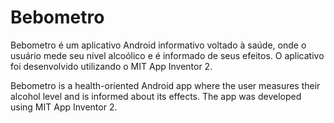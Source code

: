 # Bebometro

Bebometro é um aplicativo Android informativo voltado à saúde, onde o usuário mede seu nível alcoólico e é informado de seus efeitos. O aplicativo foi desenvolvido utilizando o MIT App Inventor 2.

Bebometro is a health-oriented Android app where the user measures their alcohol level and is informed about its effects. The app was developed using MIT App Inventor 2.

